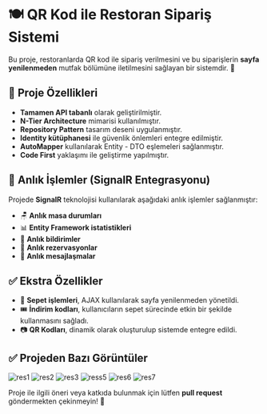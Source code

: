 # 🍽️ QR Kod ile Restoran Sipariş Sistemi

Bu proje, restoranlarda QR kod ile sipariş verilmesini ve bu siparişlerin **sayfa yenilenmeden** mutfak bölümüne iletilmesini sağlayan bir sistemdir. 🚀

## 📌 Proje Özellikleri
- **Tamamen API tabanlı** olarak geliştirilmiştir.
- **N-Tier Architecture** mimarisi kullanılmıştır.
- **Repository Pattern** tasarım deseni uygulanmıştır.
- **Identity kütüphanesi** ile güvenlik önlemleri entegre edilmiştir.
- **AutoMapper** kullanılarak Entity - DTO eşlemeleri sağlanmıştır.
- **Code First** yaklaşımı ile geliştirme yapılmıştır.

## 🔄 Anlık İşlemler (SignalR Entegrasyonu)
Projede **SignalR** teknolojisi kullanılarak aşağıdaki anlık işlemler sağlanmıştır:
- 🪑 **Anlık masa durumları**
- 📊 **Entity Framework istatistikleri**
- 🔔 **Anlık bildirimler**
- 📅 **Anlık rezervasyonlar**
- 💬 **Anlık mesajlaşmalar**

## ✅ Ekstra Özellikler
- 🛒 **Sepet işlemleri**, AJAX kullanılarak sayfa yenilenmeden yönetildi.
- 🎟️ **İndirim kodları**, kullanıcıların sepet sürecinde etkin bir şekilde kullanmasını sağladı.
- 📷 **QR Kodları**, dinamik olarak oluşturulup sistemde entegre edildi.

## ✅ Projeden Bazı Görüntüler
![res1](https://github.com/user-attachments/assets/b780aa14-fefc-466f-9291-03326b88308c)
![res2](https://github.com/user-attachments/assets/1707fd97-c51c-419d-9277-42ca3b11e70c)
![res3](https://github.com/user-attachments/assets/bbbea576-7e88-48b4-b817-8d00a63f8db9)
![ress5](https://github.com/user-attachments/assets/6c3ecdaa-a199-4a84-b3af-5d24387cef73)
![res6](https://github.com/user-attachments/assets/a06c15aa-cc04-4efb-aed8-2e57c088fe35)
![res7](https://github.com/user-attachments/assets/e5decd08-9f4f-42a3-a841-444a845768fc)


Proje ile ilgili öneri veya katkıda bulunmak için lütfen **pull request** göndermekten çekinmeyin! 🚀

